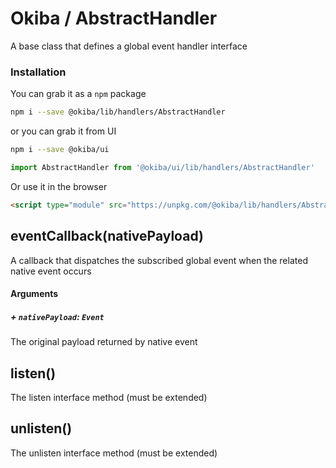 

# Okiba / AbstractHandler
A base class that defines a global event handler interface




### Installation

You can grab it as a `npm` package
```bash
npm i --save @okiba/lib/handlers/AbstractHandler
```
or you can grab it from UI
```bash
npm i --save @okiba/ui
```
```javascript
import AbstractHandler from '@okiba/ui/lib/handlers/AbstractHandler'
```

Or use it in the browser
```html
<script type="module" src="https://unpkg.com/@okiba/lib/handlers/AbstractHandler/index.js"></script>
```







## eventCallback(nativePayload)


A callback that dispatches the subscribed global event when the related native event occurs







#### Arguments


##### + `nativePayload`: `Event`

The original payload returned by native event





## listen()


The listen interface method (must be extended)







## unlisten()


The unlisten interface method (must be extended)






